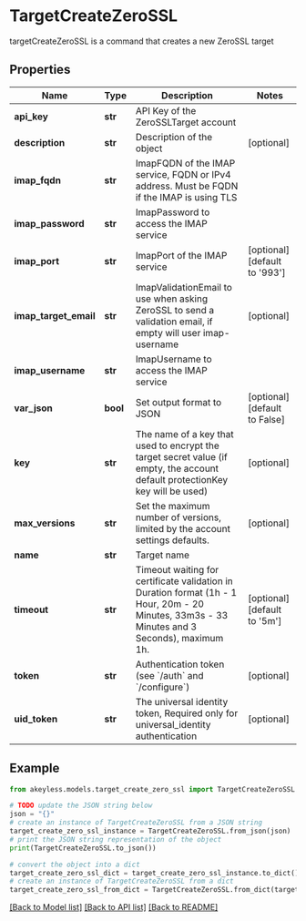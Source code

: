 # TargetCreateZeroSSL

targetCreateZeroSSL is a command that creates a new ZeroSSL target

## Properties

Name | Type | Description | Notes
------------ | ------------- | ------------- | -------------
**api_key** | **str** | API Key of the ZeroSSLTarget account | 
**description** | **str** | Description of the object | [optional] 
**imap_fqdn** | **str** | ImapFQDN of the IMAP service, FQDN or IPv4 address. Must be FQDN if the IMAP is using TLS | 
**imap_password** | **str** | ImapPassword to access the IMAP service | 
**imap_port** | **str** | ImapPort of the IMAP service | [optional] [default to '993']
**imap_target_email** | **str** | ImapValidationEmail to use when asking ZeroSSL to send a validation email, if empty will user imap-username | [optional] 
**imap_username** | **str** | ImapUsername to access the IMAP service | 
**var_json** | **bool** | Set output format to JSON | [optional] [default to False]
**key** | **str** | The name of a key that used to encrypt the target secret value (if empty, the account default protectionKey key will be used) | [optional] 
**max_versions** | **str** | Set the maximum number of versions, limited by the account settings defaults. | [optional] 
**name** | **str** | Target name | 
**timeout** | **str** | Timeout waiting for certificate validation in Duration format (1h - 1 Hour, 20m - 20 Minutes, 33m3s - 33 Minutes and 3 Seconds), maximum 1h. | [optional] [default to '5m']
**token** | **str** | Authentication token (see &#x60;/auth&#x60; and &#x60;/configure&#x60;) | [optional] 
**uid_token** | **str** | The universal identity token, Required only for universal_identity authentication | [optional] 

## Example

```python
from akeyless.models.target_create_zero_ssl import TargetCreateZeroSSL

# TODO update the JSON string below
json = "{}"
# create an instance of TargetCreateZeroSSL from a JSON string
target_create_zero_ssl_instance = TargetCreateZeroSSL.from_json(json)
# print the JSON string representation of the object
print(TargetCreateZeroSSL.to_json())

# convert the object into a dict
target_create_zero_ssl_dict = target_create_zero_ssl_instance.to_dict()
# create an instance of TargetCreateZeroSSL from a dict
target_create_zero_ssl_from_dict = TargetCreateZeroSSL.from_dict(target_create_zero_ssl_dict)
```
[[Back to Model list]](../README.md#documentation-for-models) [[Back to API list]](../README.md#documentation-for-api-endpoints) [[Back to README]](../README.md)



